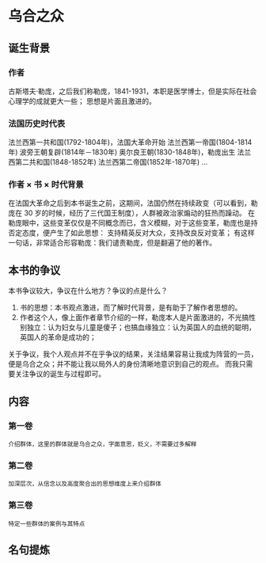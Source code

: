 # 乌合之众

## 诞生背景
### 作者
古斯塔夫·勒庞，之后我们称勒庞，1841-1931，本职是医学博士，但是实际在社会心理学的成就更大一些； 思想是片面且激进的。
### 法国历史时代表
法兰西第一共和国(1792-1804年)，法国大革命开始
法兰西第一帝国(1804-1814年)
波旁王朝复辟(1814年－1830年)
奥尔良王朝(1830-1848年)，勒庞出生
法兰西第二共和国(1848-1852年)
法兰西第二帝国(1852年-1870年)
...
### 作者 × 书 × 时代背景
在法国大革命之后到本书诞生之前，这期间，法国仍然在持续政变（可以看到，勒庞在 30 岁的时候，经历了三代国王制度），人群被政治家煽动的狂热而躁动。
在勒庞眼中，这些变革仅仅是不同概念而已，含义模糊，对于这些变革，勒庞也是持否定态度，便产生了如此思想： 支持精英反对大众，支持改良反对变革；
有这样一句话，非常适合形容勒庞：我们谴责勒庞，但是翻遍了他的著作。

## 本书的争议
本书争议较大，争议在什么地方？争议的点是什么？
1. 书的思想：本书观点激进，而了解时代背景，是有助于了解作者思想的。
2. 作者这个人，像上面作者章节介绍的一样，勒庞本人是片面激进的，不光搞性别独立：认为妇女与儿童是傻子；也搞血缘独立：认为英国人的血统的聪明，英国人的革命是成功的；

关于争议，我个人观点并不在乎争议的结果，关注结果容易让我成为阵营的一员，便是乌合之众；并不能让我以局外人的身份清晰地意识到自己的观点。
而我只需要关注争议的诞生与过程即可。

## 内容
### 第一卷
`介绍群体，这里的群体就是乌合之众，字面意思，贬义，不需要过多解释`
### 第二卷
`加深层次，从信念以及高度聚合出的思想维度上来介绍群体`
### 第三卷
`特定一些群体的案例与其特点`

## 名句提炼